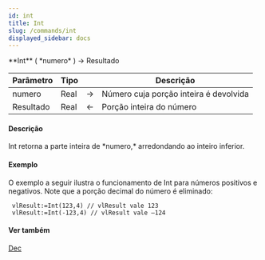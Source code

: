 ```yaml
---
id: int
title: Int
slug: /commands/int
displayed_sidebar: docs
---
```


<!--REF #_command_.Int.Syntax-->**Int** ( *numero* ) -> Resultado<!-- END REF-->
<!--REF #_command_.Int.Params-->
| Parâmetro | Tipo |  | Descrição |
| --- | --- | --- | --- |
| numero | Real | &srarr; | Número cuja porção inteira é devolvida |
| Resultado | Real | &larr; | Porção inteira do número |

<!-- END REF-->

#### Descrição 

<!--REF #_command_.Int.Summary-->Int retorna a parte inteira de *numero,* arredondando ao inteiro inferior.<!-- END REF--> 

#### Exemplo 

O exemplo a seguir ilustra o funcionamento de Int para números positivos e negativos. Note que a porção decimal do número é eliminado:

```4d
 vlResult:=Int(123,4) // vlResult vale 123
 vlResult:=Int(-123,4) // vlResult vale –124
```

#### Ver também 

[Dec](dec.md)  